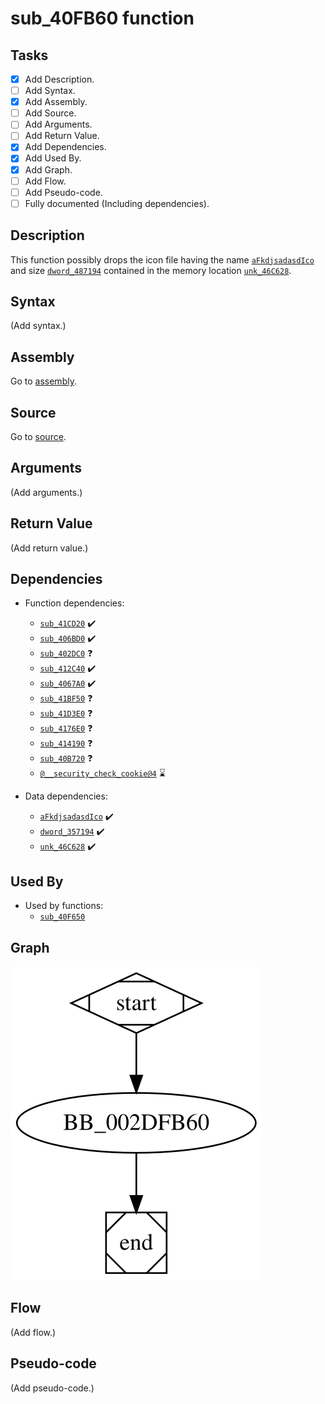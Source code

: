 # sub_40FB60 function

## Tasks

- [X] Add Description.
- [ ] Add Syntax.
- [X] Add Assembly.
- [ ] Add Source.
- [ ] Add Arguments.
- [ ] Add Return Value.
- [X] Add Dependencies.
- [X] Add Used By.
- [X] Add Graph.
- [ ] Add Flow.
- [ ] Add Pseudo-code.
- [ ] Fully documented (Including dependencies).

## Description

This function possibly drops the icon file having the name [`aFkdjsadasdIco`](aFkdjsadasdIco.md) and size [`dword_487194`](dword_487194.md) contained in the memory location [`unk_46C628`](unk_46C628.md).

## Syntax

(Add syntax.)

## Assembly

Go to [assembly](../asm/sub_40FB60.asm).

## Source

Go to [source](../cc/sub_40FB60.cc).

## Arguments

(Add arguments.)

## Return Value

(Add return value.)

## Dependencies

* Function dependencies:
  * [`sub_41CD20`](sub_41CD20.md) ✔️
  * [`sub_406BD0`](sub_406BD0.md) ✔️
  * [`sub_402DC0`](sub_402DC0.md) ❓
  * [`sub_412C40`](sub_412C40.md) ✔️
  * [`sub_4067A0`](sub_4067A0.md) ✔️
  * [`sub_41BF50`](sub_41BF50.md) ❓
  * [`sub_41D3E0`](sub_41D3E0.md) ❓
  * [`sub_4176E0`](sub_4176E0.md) ❓
  * [`sub_414190`](sub_414190.md) ❓
  * [`sub_40B720`](sub_40B720.md) ❓
  * [`@__security_check_cookie@4`](@__security_check_cookie@4.md) ⌛

* Data dependencies:
  * [`aFkdjsadasdIco`](aFkdjsadasdIco.md) ✔️
  * [`dword_357194`](dword_357194.md) ✔️
  * [`unk_46C628`](unk_46C628.md) ✔️

## Used By

* Used by functions:
  * [`sub_40F650`](sub_40F650.md)

## Graph

![sub_40FB60 Graph](../svg/sub_40FB60.svg "sub_40FB60 Graph")

## Flow

(Add flow.)

## Pseudo-code

(Add pseudo-code.)


